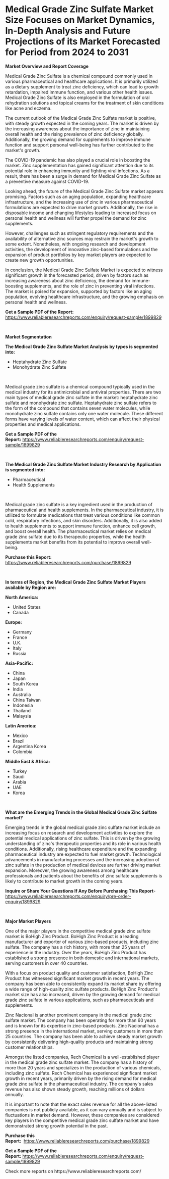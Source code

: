 <p><h1>Medical Grade Zinc Sulfate Market Size Focuses on Market Dynamics, In-Depth Analysis and Future Projections of its Market Forecasted for Period from 2024 to 2031</h1></p><p><strong>Market Overview and Report Coverage</strong></p>
<p><p>Medical Grade Zinc Sulfate is a chemical compound commonly used in various pharmaceutical and healthcare applications. It is primarily utilized as a dietary supplement to treat zinc deficiency, which can lead to growth retardation, impaired immune function, and various other health issues. Medical Grade Zinc Sulfate is also employed in the formulation of oral rehydration solutions and topical creams for the treatment of skin conditions like acne and eczema.</p><p>The current outlook of the Medical Grade Zinc Sulfate market is positive, with steady growth expected in the coming years. The market is driven by the increasing awareness about the importance of zinc in maintaining overall health and the rising prevalence of zinc deficiency globally. Additionally, the growing demand for supplements to improve immune function and support personal well-being has further contributed to the market's growth.</p><p>The COVID-19 pandemic has also played a crucial role in boosting the market. Zinc supplementation has gained significant attention due to its potential role in enhancing immunity and fighting viral infections. As a result, there has been a surge in demand for Medical Grade Zinc Sulfate as a preventive measure against COVID-19.</p><p>Looking ahead, the future of the Medical Grade Zinc Sulfate market appears promising. Factors such as an aging population, expanding healthcare infrastructure, and the increasing use of zinc in various pharmaceutical formulations are expected to drive market growth. Additionally, the rise in disposable income and changing lifestyles leading to increased focus on personal health and wellness will further propel the demand for zinc supplements.</p><p>However, challenges such as stringent regulatory requirements and the availability of alternative zinc sources may restrain the market's growth to some extent. Nonetheless, with ongoing research and development activities, the development of innovative zinc-based formulations and the expansion of product portfolios by key market players are expected to create new growth opportunities.</p><p>In conclusion, the Medical Grade Zinc Sulfate Market is expected to witness significant growth in the forecasted period, driven by factors such as increasing awareness about zinc deficiency, the demand for immune-boosting supplements, and the role of zinc in preventing viral infections. The market is poised for expansion, supported by factors like an aging population, evolving healthcare infrastructure, and the growing emphasis on personal health and wellness.</p></p>
<p><strong>Get a Sample PDF of the Report:</strong> <a href="https://www.reliableresearchreports.com/enquiry/request-sample/1899829">https://www.reliableresearchreports.com/enquiry/request-sample/1899829</a></p>
<p>&nbsp;</p>
<p><strong>Market Segmentation</strong></p>
<p><strong>The Medical Grade Zinc Sulfate Market Analysis by types is segmented into:</strong></p>
<p><ul><li>Heptahydrate Zinc Sulfate</li><li>Monohydrate Zinc Sulfate</li></ul></p>
<p>&nbsp;</p>
<p><p>Medical grade zinc sulfate is a chemical compound typically used in the medical industry for its antimicrobial and antiviral properties. There are two main types of medical grade zinc sulfate in the market: heptahydrate zinc sulfate and monohydrate zinc sulfate. Heptahydrate zinc sulfate refers to the form of the compound that contains seven water molecules, while monohydrate zinc sulfate contains only one water molecule. These different forms have varying levels of water content, which can affect their physical properties and medical applications.</p></p>
<p><strong>Get a Sample PDF of the Report:</strong>&nbsp;<a href="https://www.reliableresearchreports.com/enquiry/request-sample/1899829">https://www.reliableresearchreports.com/enquiry/request-sample/1899829</a></p>
<p>&nbsp;</p>
<p><strong>The Medical Grade Zinc Sulfate Market Industry Research by Application is segmented into:</strong></p>
<p><ul><li>Pharmaceutical</li><li>Health Supplements</li></ul></p>
<p>&nbsp;</p>
<p><p>Medical grade zinc sulfate is a key ingredient used in the production of pharmaceutical and health supplements. In the pharmaceutical industry, it is utilized to formulate medications that treat various conditions like common cold, respiratory infections, and skin disorders. Additionally, it is also added to health supplements to support immune function, enhance cell growth, and boost overall health. The pharmaceutical market relies on medical grade zinc sulfate due to its therapeutic properties, while the health supplements market benefits from its potential to improve overall well-being.</p></p>
<p><strong>Purchase this Report:</strong>&nbsp; <a href="https://www.reliableresearchreports.com/purchase/1899829">https://www.reliableresearchreports.com/purchase/1899829</a></p>
<p>&nbsp;</p>
<p><strong>In terms of Region, the Medical Grade Zinc Sulfate Market Players available by Region are:</strong></p>
<p>
    <p> <strong> North America: </strong>
        <ul>
            <li>United States</li>
            <li>Canada</li>
        </ul>
        </p> 
    <p> <strong> Europe: </strong>
        <ul>
            <li>Germany</li>
            <li>France</li>
            <li>U.K.</li>
            <li>Italy</li>
            <li>Russia</li>
        </ul>
        </p> 
    <p> <strong> Asia-Pacific: </strong>
        <ul>
            <li>China</li>
            <li>Japan</li>
            <li>South Korea</li>
            <li>India</li>
            <li>Australia</li>
            <li>China Taiwan</li>
            <li>Indonesia</li>
            <li>Thailand</li>
            <li>Malaysia</li>
        </ul>
        </p> 
    <p> <strong> Latin America: </strong>
        <ul>
            <li>Mexico</li>
            <li>Brazil</li>
            <li>Argentina Korea</li>
            <li>Colombia</li>
        </ul>
        </p> 
    <p> <strong> Middle East & Africa: </strong>
        <ul>
            <li>Turkey</li>
            <li>Saudi</li>
            <li>Arabia</li>
            <li>UAE</li>
            <li>Korea</li>
        </ul>
    </p>
    </p>
<p>&nbsp;</p>
<p><strong>What are the Emerging Trends in the Global Medical Grade Zinc Sulfate market?</strong></p>
<p><p>Emerging trends in the global medical grade zinc sulfate market include an increasing focus on research and development activities to explore the potential medical applications of zinc sulfate. This is driven by the growing understanding of zinc's therapeutic properties and its role in various health conditions. Additionally, rising healthcare expenditure and the expanding pharmaceutical industry are expected to fuel market growth. Technological advancements in manufacturing processes and the increasing adoption of zinc sulfate in the production of medical devices are further driving market expansion. Moreover, the growing awareness among healthcare professionals and patients about the benefits of zinc sulfate supplements is likely to contribute to market growth in the coming years.</p></p>
<p><strong>Inquire or Share Your Questions If Any Before Purchasing This Report</strong>- <a href="https://www.reliableresearchreports.com/enquiry/pre-order-enquiry/1899829">https://www.reliableresearchreports.com/enquiry/pre-order-enquiry/1899829</a></p>
<p>&nbsp;</p>
<p><strong>Major Market Players</strong></p>
<p><p>One of the major players in the competitive medical grade zinc sulfate market is BoHigh Zinc Product. BoHigh Zinc Product is a leading manufacturer and exporter of various zinc-based products, including zinc sulfate. The company has a rich history, with more than 25 years of experience in the industry. Over the years, BoHigh Zinc Product has established a strong presence in both domestic and international markets, serving customers in over 40 countries.</p><p>With a focus on product quality and customer satisfaction, BoHigh Zinc Product has witnessed significant market growth in recent years. The company has been able to consistently expand its market share by offering a wide range of high-quality zinc sulfate products. BoHigh Zinc Product's market size has also increased, driven by the growing demand for medical grade zinc sulfate in various applications, such as pharmaceuticals and supplements.</p><p>Zinc Nacional is another prominent company in the medical grade zinc sulfate market. The company has been operating for more than 60 years and is known for its expertise in zinc-based products. Zinc Nacional has a strong presence in the international market, serving customers in more than 25 countries. The company has been able to achieve steady market growth by consistently delivering high-quality products and maintaining strong customer relationships.</p><p>Amongst the listed companies, Rech Chemical is a well-established player in the medical grade zinc sulfate market. The company has a history of more than 20 years and specializes in the production of various chemicals, including zinc sulfate. Rech Chemical has experienced significant market growth in recent years, primarily driven by the rising demand for medical grade zinc sulfate in the pharmaceutical industry. The company's sales revenue has also shown steady growth, reaching millions of dollars annually.</p><p>It is important to note that the exact sales revenue for all the above-listed companies is not publicly available, as it can vary annually and is subject to fluctuations in market demand. However, these companies are considered key players in the competitive medical grade zinc sulfate market and have demonstrated strong growth potential in the past.</p></p>
<p><strong>Purchase this Report:</strong>&nbsp;&nbsp;<a href="https://www.reliableresearchreports.com/purchase/1899829">https://www.reliableresearchreports.com/purchase/1899829</a></p>
<p></p>
<p><strong>Get a Sample PDF of the Report:</strong>&nbsp;<a href="https://www.reliableresearchreports.com/enquiry/request-sample/1899829">https://www.reliableresearchreports.com/enquiry/request-sample/1899829</a></p>
<p>Check more reports on https://www.reliableresearchreports.com/</p>